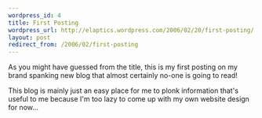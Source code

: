 ```yaml
--- 
wordpress_id: 4
title: First Posting
wordpress_url: http://elaptics.wordpress.com/2006/02/20/first-posting/
layout: post
redirect_from: /2006/02/first-posting
---
```

As you might have guessed from the title, this is my first posting on my brand spanking new blog that almost certainly no-one is going to read!

This blog is mainly just an easy place for me to plonk information that's useful to me because I'm too lazy to come up with my own website design for now...
